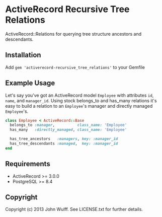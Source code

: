 # ActiveRecord Recursive Tree Relations

ActiveRecord::Relations for querying tree structure ancestors and
descendants.

## Installation
Add `gem 'activerecord-recursive_tree_relations'` to your Gemfile

## Example Usage
Let's say you've got an ActiveRecord model `Employee` with attributes `id`, 
`name`, and `manager_id`. Using stock belongs_to and has_many relations it's 
easy to build a relation to an `Employee`'s manager and directly managed 
`Employee`'s.

```ruby
class Employee < ActiveRecord::Base
  belongs_to :manager,          class_name: 'Employee'
  has_many   :directly_managed, class_name: 'Employee'

  has_tree_ancestors   :managers, key: :manager_id
  has_tree_descendants :managed,  key: :manager_id
end
```

## Requirements
* ActiveRecord >= 3.0.0
* PostgreSQL >= 8.4

## Copyright

Copyright (c) 2013 John Wulff. See LICENSE.txt for
further details.
